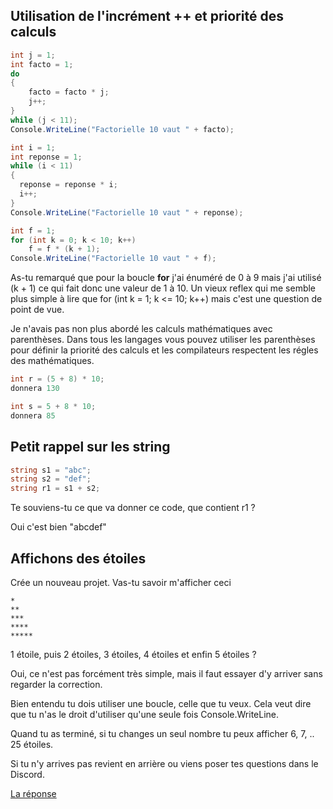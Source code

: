 ## Utilisation de l'incrément ++ et priorité des calculs

```C#
int j = 1;
int facto = 1;
do
{
    facto = facto * j;
    j++;
}
while (j < 11);
Console.WriteLine("Factorielle 10 vaut " + facto);
```
```C#
int i = 1;
int reponse = 1;
while (i < 11)
{
  reponse = reponse * i;
  i++;
}
Console.WriteLine("Factorielle 10 vaut " + reponse);
```
```C#
int f = 1;
for (int k = 0; k < 10; k++)
    f = f * (k + 1);
Console.WriteLine("Factorielle 10 vaut " + f);
```
As-tu remarqué que pour la boucle **for** j'ai énuméré de 0 à 9 mais j'ai utilisé (k + 1) ce qui fait donc une valeur de 1 à 10. Un vieux reflex qui me semble plus simple à lire que for (int k = 1; k <= 10; k++) mais c'est une question de point de vue.

Je n'avais pas non plus abordé les calculs mathématiques avec parenthèses. Dans tous les langages vous pouvez utiliser les parenthèses pour définir la priorité des calculs et les compilateurs respectent les régles des mathématiques.
```C#
int r = (5 + 8) * 10;
donnera 130

int s = 5 + 8 * 10;
donnera 85
```

## Petit rappel sur les string

```C#
string s1 = "abc";
string s2 = "def";
string r1 = s1 + s2;
```
Te souviens-tu ce que va donner ce code, que contient r1 ?

Oui c'est bien "abcdef"

## Affichons des étoiles

Crée un nouveau projet. Vas-tu savoir m'afficher ceci
```
*
**
***
****
*****
```
1 étoile, puis 2 étoiles, 3 étoiles, 4 étoiles et enfin 5 étoiles ?

Oui, ce n'est pas forcément très simple, mais il faut essayer d'y arriver sans regarder la correction.

Bien entendu tu dois utiliser une boucle, celle que tu veux. Cela veut dire que tu n'as le droit d'utiliser qu'une seule fois Console.WriteLine.

Quand tu as terminé, si tu changes un seul nombre tu peux afficher 6, 7, .. 25 étoiles.

Si tu n'y arrives pas revient en arrière ou viens poser tes questions dans le Discord.

[La réponse](04_04_TP.md)

